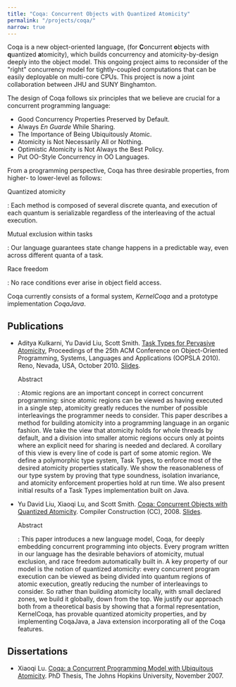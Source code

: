 ```yaml
---
title: "Coqa: Concurrent Objects with Quantized Atomicity"
permalink: "/projects/coqa/"
narrow: true
---
```


Coqa is a new object-oriented language, (for **C**oncurrent **o**bjects with
**q**uantized **a**tomicity), which builds concurrency and atomicity-by-design
deeply into the object model. This ongoing project aims to reconsider of the
"right" concurrency model for tightly-coupled computations that can be easily
deployable on multi-core CPUs. This project is now a joint collaboration between
JHU and SUNY Binghamton.

The design of Coqa follows six principles that we believe are crucial for a
concurrent programming language:

- Good Concurrency Properties Preserved by Default.
- Always _En Guarde_ While Sharing.
- The Importance of Being Ubiquitously Atomic.
- Atomicity is Not Necessarily All or Nothing.
- Optimistic Atomicity is Not Always the Best Policy.
- Put OO-Style Concurrency in OO Languages.

From a programming perspective, Coqa has three desirable properties, from higher- to lower-level as follows:

Quantized atomicity

: Each method is composed of several discrete quanta, and execution of each
  quantum is serializable regardless of the interleaving of the actual
  execution.

Mutual exclusion within tasks

: Our language guarantees state change happens in a predictable way, even across
  different quanta of a task.

Race freedom

: No race conditions ever arise in object field access.

Coqa currently consists of a formal system, _KernelCoqa_ and a prototype
implementation _CoqaJava_.

Publications
------------

- Aditya Kulkarni, Yu David Liu, Scott
  Smith. [Task Types for Pervasive Atomicity](/projects/coqa/papers/task-types-for-pervasive-atomicity.pdf),
  Proceedings of the 25th ACM Conference on Object-Oriented Programming,
  Systems, Languages and Applications (OOPSLA 2010). Reno, Nevada, USA,
  October 2010.
  [Slides](/projects/coqa/slides/task-types-for-pervasive-atomicity-slides.pdf).

  Abstract

  : Atomic regions are an important concept in correct concurrent programming:
    since atomic regions can be viewed as having executed in a single step,
    atomicity greatly reduces the number of possible interleavings the
    programmer needs to consider. This paper describes a method for building
    atomicity into a programming language in an organic fashion. We take the
    view that atomicity holds for whole threads by default, and a division into
    smaller atomic regions occurs only at points where an explicit need for
    sharing is needed and declared. A corollary of this view is every line of
    code is part of some atomic region. We define a polymorphic type system,
    Task Types, to enforce most of the desired atomicity properties
    statically. We show the reasonableness of our type system by proving that
    type soundness, isolation invariance, and atomicity enforcement properties
    hold at run time. We also present initial results of a Task Types
    implementation built on Java.

- Yu David Liu, Xiaoqi Lu, and Scott
  Smith. [Coqa: Concurrent Objects with Quantized Atomicity](/projects/coqa/papers/coqa-concurrent-objects-with-quantized-atomicity.pdf). Compiler
  Construction
  (CC), 2008. [Slides](/projects/coqa/slides/coqa-concurrent-objects-with-quantized-atomicity-slides.ppt).

  Abstract

  : This paper introduces a new language model, Coqa, for deeply embedding
    concurrent programming into objects. Every program written in our language
    has the desirable behaviors of atomicity, mutual exclusion, and race freedom
    automatically built in. A key property of our model is the notion of
    quantized atomicity: every concurrent program execution can be viewed as
    being divided into quantum regions of atomic execution, greatly reducing the
    number of interleavings to consider. So rather than building atomicity
    locally, with small declared zones, we build it globally, down from the
    top. We justify our approach both from a theoretical basis by showing that a
    formal representation, KernelCoqa, has provable quantized atomicity
    properties, and by implementing CoqaJava, a Java extension incorporating all
    of the Coqa features.

Dissertations
-------------

- Xiaoqi
  Lu. [Coqa: a Concurrent Programming Model with Ubiquitous Atomicity](/projects/coqa/dissertations/coqa-a-concurrent-programming-model-with-ubiquitous-atomicity.pdf). PhD
  Thesis, The Johns Hopkins University, November 2007.
